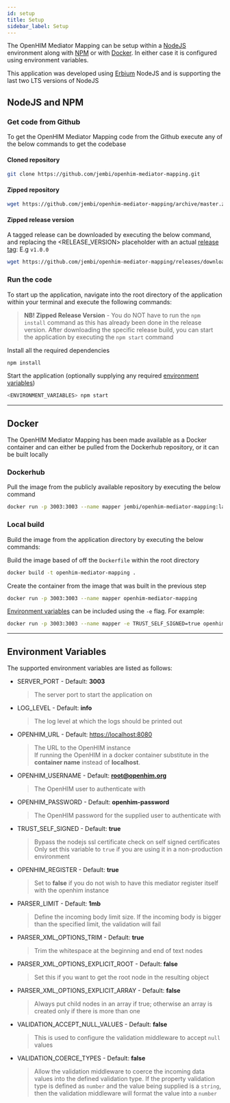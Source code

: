 ```yaml
---
id: setup
title: Setup
sidebar_label: Setup
---
```


The OpenHIM Mediator Mapping can be setup within a [NodeJS](https://nodejs.org/en/) environment along with [NPM](https://www.npmjs.com/) or with [Docker](https://docs.docker.com/). In either case it is configured using environment variables.

This application was developed using [Erbium](https://nodejs.org/en/about/releases/) NodeJS and is supporting the last two LTS versions of NodeJS

## NodeJS and NPM

### Get code from Github

To get the OpenHIM Mediator Mapping code from the Github execute any of the below commands to get the codebase

#### Cloned repository

```sh
git clone https://github.com/jembi/openhim-mediator-mapping.git
```

#### Zipped repository

```sh
wget https://github.com/jembi/openhim-mediator-mapping/archive/master.zip
```

#### Zipped release version

A tagged release can be downloaded by executing the below command, and replacing the <RELEASE_VERSION> placeholder with an actual [release tag](https://github.com/jembi/openhim-mediator-mapping/releases): E.g `v1.0.0`

```sh
wget https://github.com/jembi/openhim-mediator-mapping/releases/download/<RELEASE_VERSION>/build.openhim-mediator-mapping.<RELEASE_VERSION>.zip
```

### Run the code

To start up the application, navigate into the root directory of the application within your terminal and execute the following commands:

  > **NB! Zipped Release Version** - You do NOT have to run the `npm install` command as this has already been done in the release version. After downloading the specific release build, you can start the application by executing the `npm start` command

Install all the required dependencies

```sh
npm install
```

Start the application (optionally supplying any required [environment variables](setup.md#environment-variables))

```sh
<ENVIRONMENT_VARIABLES> npm start
```

---

## Docker

The OpenHIM Mediator Mapping has been made available as a Docker container and can either be pulled from the Dockerhub repository, or it can be built locally

### Dockerhub

Pull the image from the publicly available repository by executing the below command

```sh
docker run -p 3003:3003 --name mapper jembi/openhim-mediator-mapping:latest
```

### Local build

Build the image from the application directory by executing the below commands:

Build the image based of off the `Dockerfile` within the root directory

```sh
docker build -t openhim-mediator-mapping .
```

Create the container from the image that was built in the previous step

```sh
docker run -p 3003:3003 --name mapper openhim-mediator-mapping
```

[Environment variables](setup.md#environment-variables) can be included using the `-e` flag. For example:

```sh
docker run -p 3003:3003 --name mapper -e TRUST_SELF_SIGNED=true openhim-mediator-mapping
```

---

## Environment Variables

The supported environment variables are listed as follows:

- SERVER_PORT - Default: **3003**

  > The server port to start the application on

- LOG_LEVEL - Default: **info**

  > The log level at which the logs should be printed out

- OPENHIM_URL - Default: <https://localhost:8080>

  > The URL to the OpenHIM instance<br />
  If running the OpenHIM in a docker container substitute in the **container name** instead of **localhost**.

- OPENHIM_USERNAME - Default: **root@openhim.org**

  > The OpenHIM user to authenticate with

- OPENHIM_PASSWORD - Default: **openhim-password**

  > The OpenHIM password for the supplied user to authenticate with

- TRUST_SELF_SIGNED - Default: **true**

  > Bypass the nodejs ssl certificate check on self signed certificates<br />
  Only set this variable to `true` if you are using it in a non-production environment

- OPENHIM_REGISTER - Default: **true**

  > Set to **false** if you do not wish to have this mediator register itself with the openhim instance

- PARSER_LIMIT - Default: **1mb**

  > Define the incoming body limit size. If the incoming body is bigger than the specified limit, the validation will fail

- PARSER_XML_OPTIONS_TRIM - Default: **true**

  > Trim the whitespace at the beginning and end of text nodes

- PARSER_XML_OPTIONS_EXPLICIT_ROOT - Default: **false**

  > Set this if you want to get the root node in the resulting object

- PARSER_XML_OPTIONS_EXPLICIT_ARRAY - Default: **false**

  > Always put child nodes in an array if true; otherwise an array is created only if there is more than one

- VALIDATION_ACCEPT_NULL_VALUES - Default: **false**

  > This is used to configure the validation middleware to accept `null` values

- VALIDATION_COERCE_TYPES - Default: **false**

  > Allow the validation middleware to coerce the incoming data values into the defined validation type. If the property validation type is defined as `number` and the value being supplied is a `string`, then the validation middleware will format the value into a `number`